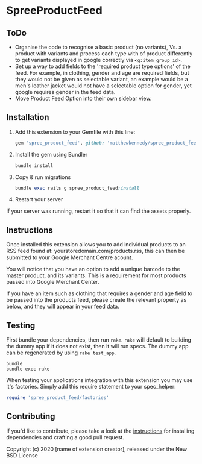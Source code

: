 # SpreeProductFeed

## ToDo

- Organise the code to recognise a basic product (no variants), Vs. a product with variants and process each type with of product differently to get variants displayed in google correctly via ```<g:item_group_id>```.
- Set up a way to add fields to the 'required product type options' of the feed. For example, in clothing, gender and age are required fields, but they would not be given as selectable variant, an example would be a men's leather jacket would not have a selectable option for gender, yet google requires gender in the feed data.
- Move Product Feed Option into their own sidebar view.

## Installation

1. Add this extension to your Gemfile with this line:

    ```ruby
    gem 'spree_product_feed', github: 'matthewkennedy/spree_product_feed'
    ```

2. Install the gem using Bundler

    ```ruby
    bundle install
    ```

3. Copy & run migrations

    ```ruby
    bundle exec rails g spree_product_feed:install
    ```

4. Restart your server

  If your server was running, restart it so that it can find the assets properly.

## Instructions

Once installed this extension allows you to add individual products to an  RSS feed found at: yourstoredomain.com/products.rss, this can then be submitted to your Google Merchant Centre acount.

You will notice that you have an option to add a unique barcode to the master product, and its variants. This is a requirement for most products passed into Google Merchant Center.

If you have an item such as clothing that requires a gender and age field to be passed into the products feed, please create the relevant property as below, and they will appear in your feed data.


## Testing

First bundle your dependencies, then run `rake`. `rake` will default to building the dummy app if it does not exist, then it will run specs. The dummy app can be regenerated by using `rake test_app`.

```shell
bundle
bundle exec rake
```

When testing your applications integration with this extension you may use it's factories.
Simply add this require statement to your spec_helper:

```ruby
require 'spree_product_feed/factories'
```

## Contributing

If you'd like to contribute, please take a look at the
[instructions](CONTRIBUTING.md) for installing dependencies and crafting a good
pull request.

Copyright (c) 2020 [name of extension creator], released under the New BSD License
